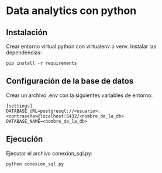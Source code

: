 # Data analytics con python

## Instalación

Crear entorno virtual python con virtualenv o venv. Instalar las dependencias:

```
pip install -r requirements
```

## Configuración de la base de datos

Crear un archivo .env con la siguientes variables de entorno:

```
[settings]
DATABASE_URL=postgresql://<usuario>:<contraseña>@localhost:5432/<nombre_de_la_db>
DATABASE_NAME=<nombre_de_la_db>
```

## Ejecución

Ejecutar el archivo conexion_sql.py:

```
python conexion_sql.py
```

